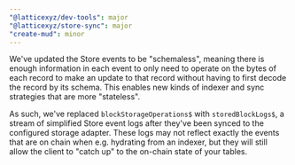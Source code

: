 ```yaml
---
"@latticexyz/dev-tools": major
"@latticexyz/store-sync": major
"create-mud": minor
---
```


We've updated the Store events to be "schemaless", meaning there is enough information in each event to only need to operate on the bytes of each record to make an update to that record without having to first decode the record by its schema. This enables new kinds of indexer and sync strategies that are more "stateless".

As such, we've replaced `blockStorageOperations$` with `storedBlockLogs$`, a stream of simplified Store event logs after they've been synced to the configured storage adapter. These logs may not reflect exactly the events that are on chain when e.g. hydrating from an indexer, but they will still allow the client to "catch up" to the on-chain state of your tables.
